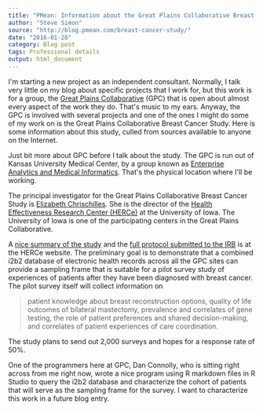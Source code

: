 ```yaml
---
title: "PMean: Information about the Great Plains Collaborative Breast Cancer Study"
author: "Steve Simon"
source: "http://blog.pmean.com/breast-cancer-study/"
date: "2016-01-28"
category: Blog post
tags: Professional details
output: html_document
---
```


I'm starting a new project as an independent consultant. Normally, I
talk very little on my blog about specific projects that I work for, but
this work is for a group, the [Great Plains
Collaborative](http://www.gpcnetwork.org/) (GPC) that is open about
almost every aspect of the work they do. That's music to my ears.
Anyway, the GPC is involved with several projects and one of the ones I
might do some of my work on is the Great Plains Collaborative Breast
Cancer Study. Here is some information about this study, culled from
sources available to anyone on the Internet.

<!---More--->

Just bit more about GPC before I talk about the study. The GPC is run
out of Kansas University Medical Center, by a group known as [Enterprise
Analytics and Medical
Informatics](http://www.kumc.edu/ea-mi/faculty-and-staff-directory.html).
That's the physical location where I'll be working.

The principal investigator for the Great Plains Collaborative Breast
Cancer Study is [Elizabeth
Chrischilles](http://www.public-health.uiowa.edu/people/elizabeth-chrischilles/).
She is the director of the [Health Effectiveness Research Center
(HERCe)](http://www.public-health.uiowa.edu/herce/about/index.html) at
the University of Iowa. The University of Iowa is one of the
participating centers in the Great Plains Collaborative.

A [nice summary of the
study](http://www.public-health.uiowa.edu/herce/research/gpc/index.html)
and the [full protocol submitted to the
IRB](http://www.public-health.uiowa.edu/herce/research/gpc/GPC%20Breast%20Cancer%20IRB%20protocol%20approved%2022%20Jul%202015.pdf)
is at the HERCe website. The preliminary goal is to demonstrate that a
combined i2b2 database of electronic health records across all the GPC
sites can provide a sampling frame that is suitable for a pilot survey
study of experiences of patients after they have been diagnosed with
breast cancer. The pilot survey itself will collect information on

> patient knowledge about breast reconstruction options, quality of life
> outcomes of bilateral mastectomy, prevalence and correlates of gene
> testing, the role of patient preferences and shared decision-making,
> and correlates of patient experiences of care coordination.

The study plans to send out 2,000 surveys and hopes for a response rate
of 50%.

One of the programmers here at GPC, Dan Connolly, who is sitting right
across from me right now, wrote a nice program using R markdown files in
R Studio to query the i2b2 database and characterize the cohort of
patients that will serve as the sampling frame for the survey. I want to
characterize this work in a future blog entry.



